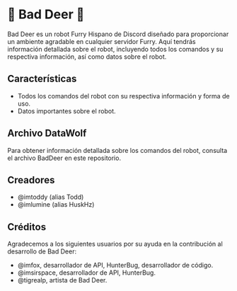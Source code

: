 # 🐾 Bad Deer 🐾

Bad Deer es un robot Furry Hispano de Discord diseñado para proporcionar un ambiente agradable en cualquier servidor Furry. Aquí tendrás información detallada sobre el robot, incluyendo todos los comandos y su respectiva información, así como datos sobre el robot.

## Características

- Todos los comandos del robot con su respectiva información y forma de uso.
- Datos importantes sobre el robot.

## Archivo DataWolf

Para obtener información detallada sobre los comandos del robot, consulta el archivo BadDeer en este repositorio.

## Creadores

- @imtoddy (alias Todd)
- @imlumine (alias HuskHz)

## Créditos

Agradecemos a los siguientes usuarios por su ayuda en la contribución al desarrollo de Bad Deer:

- @imfox, desarrollador de API, HunterBug, desarrollador de código.
- @imsirspace, desarrollador de API, HunterBug.
- @tigrealp, artista de Bad Deer.
